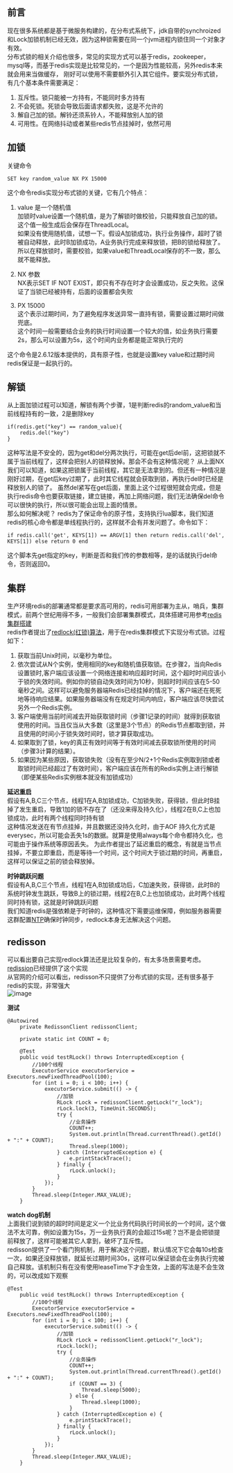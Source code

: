 ## 前言  
现在很多系统都是基于微服务构建的，在分布式系统下，jdk自带的synchroized和Lock加锁机制已经无效，因为这种锁需要在同一个jvm进程内锁住同一个对象才有效。  
分布式锁的相关介绍也很多，常见的实现方式可以基于redis，zookeeper，mysql等，而基于redis实现是比较常见的，一个是因为性能较高，另外redis本来就会用来当做缓存，
刚好可以使用不需要额外引入其它组件。要实现分布式锁，有几个基本条件需要满足：
1. 互斥性。锁只能被一方持有，不能同时多方持有  
2. 不会死锁。死锁会导致后面请求都失败，这是不允许的  
3. 解自己加的锁。解铃还须系铃人，不能释放别人加的锁  
4. 可用性。在网络抖动或者某些redis节点挂掉时，依然可用  

## 加锁   
关键命令     
```
SET key random_value NX PX 15000
```
这个命令redis实现分布式锁的关键，它有几个特点：
1. value 是一个随机值  
加锁时value设置一个随机值，是为了解锁时做校验，只能释放自己加的锁。这个值一般生成后会保存在ThreadLocal。  
如果没有使用随机值，试想一下。假设A加锁成功，执行业务操作，超时了锁被自动释放，此时B加锁成功，A业务执行完成来释放锁，把B的锁给释放了。  
所以在释放锁时，需要校验，如果value和ThreadLocal保存的不一致，那么就不能释放。  

2. NX 参数  
NX表示SET IF NOT EXIST，即只有不存在时才会设置成功，反之失败。这保证了当锁已经被持有，后面的设置都会失败   

3. PX 15000  
这个表示过期时间，为了避免程序发送异常一直持有锁，需要设置过期时间做兜底。  
这个时间一般需要结合业务的执行时间设置一个较大的值，如业务执行需要2s，那么可以设置为5s，这个时间内业务都是能正常执行完的  

这个命令是2.6.12版本提供的，具有原子性，也就是设置key value和过期时间redis保证是一起执行的。   

## 解锁   
从上面加锁过程可以知道，解锁有两个步骤，1是判断redis的random_value和当前线程持有的一致，2是删除key  
```
if(redis.get("key") == random_value){
    redis.del("key")
}
```
这种写法是不安全的，因为get和del分两次执行，可能在get后del前，这把锁就不属于当前线程了，这样会把别人的锁释放掉。那会不会有这种情况呢？
从上面NX我们可以知道，如果这把锁属于当前线程，其它是无法拿到的。但还有一种情况是刚好过期，在get后key过期了，此时其它线程就会获取到锁，再执行del时已经是释放别人的锁了。
虽然del紧写在get后面，里面上这个过程很短就会完成，但是执行redis命令也要获取链接，建立链接，再加上网络问题，我们无法确保del命令可以很快的执行，所以很可能会出现上面的情景。  
那么如何解决呢？ redis为了保证命令的原子性，支持执行lua脚本，我们知道redis的核心命令都是单线程执行的，这样就不会有并发问题了。命令如下：
```
if redis.call('get', KEYS[1]) == ARGV[1] then return redis.call('del', KEYS[1]) else return 0 end
```
这个脚本先get指定的key，判断是否和我们传的参数相等，是的话就执行del命令，否则返回0。

## 集群   
生产环境redis的部署通常都是要求高可用的，redis可用部署为主从，哨兵，集群模式，前两个世纪用得不多，一般我们会部署集群模式，具体搭建可用参考[redis集群搭建](https://github.com/jmilktea/jmilktea/blob/master/redis/redis%E5%8D%95%E6%9C%BA%E5%92%8C%E9%9B%86%E7%BE%A4%E6%90%AD%E5%BB%BA.md)   
redis作者提出了[redlock(红锁)算法](http://redis.cn/topics/distlock.html)，用于在redis集群模式下实现分布式锁。过程如下：  
1. 获取当前Unix时间，以毫秒为单位。
2. 依次尝试从N个实例，使用相同的key和随机值获取锁。在步骤2，当向Redis设置锁时,客户端应该设置一个网络连接和响应超时时间，这个超时时间应该小于锁的失效时间。例如你的锁自动失效时间为10秒，则超时时间应该在5-50毫秒之间。这样可以避免服务器端Redis已经挂掉的情况下，客户端还在死死地等待响应结果。如果服务器端没有在规定时间内响应，客户端应该尽快尝试另外一个Redis实例。
3. 客户端使用当前时间减去开始获取锁时间（步骤1记录的时间）就得到获取锁使用的时间。当且仅当从大多数（这里是3个节点）的Redis节点都取到锁，并且使用的时间小于锁失效时间时，锁才算获取成功。
4. 如果取到了锁，key的真正有效时间等于有效时间减去获取锁所使用的时间（步骤3计算的结果）。
5. 如果因为某些原因，获取锁失败（没有在至少N/2+1个Redis实例取到锁或者取锁时间已经超过了有效时间），客户端应该在所有的Redis实例上进行解锁（即便某些Redis实例根本就没有加锁成功）  

**延迟重启**       
假设有A,B,C三个节点，线程1在A,B加锁成功，C加锁失败，获得锁，但此时B挂掉了发生重启，导致1加的锁不存在了（还没来得及持久化），线程2在B,C上也加锁成功，此时有两个线程同时持有锁   
这种情况发送在有节点挂掉，并且数据还没持久化时，由于AOF 持久化方式是everysec，所以可能会丢失1s的数据。就算是使用always每个命令都持久化，也可能由于操作系统等原因丢失。
为此作者提出了延迟重启的概念，有就是当节点挂掉，不要立即重启，而是等待一个时间，这个时间大于锁过期的时间，再重启，这样可以保证之前的锁会释放掉。  

**时钟跳跃问题**  
假设有A,B,C三个节点，线程1在A,B加锁成功后，C加速失败，获得锁，此时B的系统时钟发生跳跃，导致B上的锁过期，线程2在B,C上也加锁成功，此时两个线程同时持有锁，这就是时钟跳跃问题  
我们知道redis是强依赖是于时钟的，这种情况下需要运维保障，例如服务器需要这群配置[NTP](https://baike.baidu.com/item/NTP%E6%9C%8D%E5%8A%A1%E5%99%A8/8633994?fr=aladdin)确保时钟同步，redlock本身无法解决这个问题。  

## redisson  
可以看出要自己实现redlock算法还是比较复杂的，有太多场景需要考虑。[redission](https://github.com/redisson/redisson)已经提供了这个实现   
从官网的介绍可以看出，redisson不只提供了分布式锁的实现，还有很多基于redis的实现，非常强大  
![image](https://github.com/jmilktea/jmilktea/blob/master/redis/images/redission-1.png)   

**测试**   
```
@Autowired
	private RedissonClient redissonClient;

	private static int COUNT = 0;

	@Test
	public void testRLock() throws InterruptedException {
		//100个线程
		ExecutorService executorService = Executors.newFixedThreadPool(100);
		for (int i = 0; i < 100; i++) {
			executorService.submit(() -> {
				//加锁
				RLock rLock = redissonClient.getLock("r_lock");
				rLock.lock(3, TimeUnit.SECONDS);
				try {
					//业务操作
					COUNT++;
					System.out.println(Thread.currentThread().getId() + ":" + COUNT);
					Thread.sleep(1000);
				} catch (InterruptedException e) {
					e.printStackTrace();
				} finally {
					rLock.unlock();
				}
			});
		}
		Thread.sleep(Integer.MAX_VALUE);
	}
```

**watch dog机制**  
上面我们说到锁的超时时间是定义一个比业务代码执行时间长的一个时间，这个做法不太可靠，例如设置为15s，万一业务执行真的会超过15s呢？岂不是会把锁提前释放了，这样可能被其它人拿到，破坏了互斥性。  
redisson提供了一个看门狗机制，用于解决这个问题，默认情况下它会每10s检查一次，如果还没释放锁，就延长过期时间30s，这样可以保证锁会在业务执行完被自己释放。该机制只有在没有使用leaseTime下才会生效，上面的写法是不会生效的，可以改成如下观察  
```
@Test
	public void testRLock() throws InterruptedException {
		//100个线程
		ExecutorService executorService = Executors.newFixedThreadPool(100);
		for (int i = 0; i < 100; i++) {
			executorService.submit(() -> {
				//加锁
				RLock rLock = redissonClient.getLock("r_lock");
				rLock.lock();
				try {
					//业务操作
					COUNT++;
					System.out.println(Thread.currentThread().getId() + ":" + COUNT);
					if (COUNT == 3) {
						Thread.sleep(5000);
					} else {
						Thread.sleep(1000);
					}
				} catch (InterruptedException e) {
					e.printStackTrace();
				} finally {
					rLock.unlock();
				}
			});
		}
		Thread.sleep(Integer.MAX_VALUE);
	}
```
